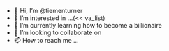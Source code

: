 - 👋 Hi, I’m @tiementurner
- 👀 I’m interested in ...(<< va_list)
- 🌱 I’m currently learning how to become a billionaire
- 💞️ I’m looking to collaborate on 
- 📫 How to reach me ...

<!---
tiementurner/tiementurner is a ✨ special ✨ repository because its `README.md` (this file) appears on your GitHub profile.
You can click the Preview link to take a look at your changes.
--->
